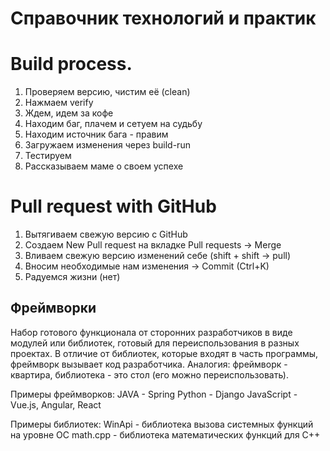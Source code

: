 # Справочник технологий и практик

# Build process.
1. Проверяем версию, чистим её (clean)
2. Нажмаем verify
3. Ждем, идем за кофе
4. Находим баг, плачем и сетуем на судьбу
5. Находим источник бага - правим
6. Загружаем изменения через build-run
7. Тестируем 
8. Рассказываем маме о своем успехе
# Pull request with GitHub
1. Вытягиваем свежую версию с GitHub 
2. Создаем New Pull request на вкладке Pull requests -> Merge
3. Вливаем свежую версию изменений себе (shift + shift -> pull)
4. Вносим необходимые нам изменения -> Commit (Ctrl+K)
5. Радуемся жизни (нет)

## Фреймворки
Набор готового функционала от сторонних разработчиков в виде модулей или библиотек, готовый для переиспользования в разных проектах.
В отличие от библиотек, которые входят в часть программы, фреймворк вызывает код разработчика.
Аналогия: фреймворк - квартира, библиотека - это стол (его можно переиспользовать).

Примеры фреймворков:
JAVA - Spring
Python - Django
JavaScript - Vue.js, Angular, React

Примеры библиотек:
WinApi - библиотека вызова системных функций на уровне ОС
math.cpp - библиотека математических функций для C++ 

